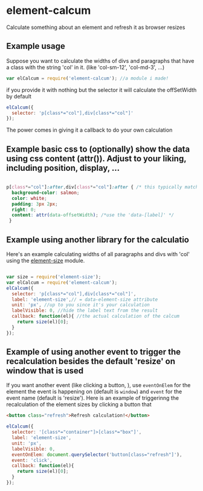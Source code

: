 # element-calcum
Calculate something about an element and refresh it as browser resizes


## Example usage

Suppose you want to calculate the widths of divs and paragraphs that have a class with the string 'col' in it. (like 'col-sm-12', 'col-md-3', ...)

```js
var elCalcum = require('element-calcum'); //a module i made!
```

if you provide it with nothing but the selector it will calculate the offSetWidth by default

```js
elCalcum({
  selector: 'p[class*="col"],div[class*="col"]'
});
```


The power comes in giving it a callback to do your own calculation

## Example basic css to (optionally) show the data using css content (attr()). Adjust to your liking, including position, display, ...

```css

p[class*="col"]:after,div[class*="col"]:after { /* this typically matches the 'selector' value you passed into the js */
  background-color: salmon;
  color: white;
  padding: 3px 2px;
  right: 0;
  content: attr(data-offsetWidth); /*use the 'data-[label]' */
 }

```


## Example using another library for the calculatio

Here's an example calculating widths of all paragraphs and divs with 'col' using the [element-size](https://github.com/hughsk/element-size) module.

```js

var size = require('element-size');
var elCalcum = require('element-calcum');
elCalcum({
  selector: 'p[class*="col"],div[class*="col"]',
  label: 'element-size',// = data-element-size attribute
  unit: 'px', //up to you since it's your calculation
  labelVisible: 0, //hide the label text from the result
  callback: function(el){ //the actual calculation of the calcum
    return size(el)[0];
  }
});

```


## Example of using another event to trigger the recalculation besides the default 'resize' on window that is used

If you want another event (like clicking a button,  ),  use ```eventOnElem``` for the element the event is happening on (default is ```window```) and ```event``` for the event name (default is 'resize'). Here is an example of triggerinng the recalculation of the element sizes by clicking a button that

```html
<button class="refresh">Refresh calculation!</button>
```

```js
elCalcum({
  selector: '[class*="container"]>[class*="box"]',
  label: 'element-size',
  unit: 'px',
  labelVisible: 0,
  eventOnElem: document.querySelector('button[class="refresh"]'),
  event: 'click',
  callback: function(el){
    return size(el)[0];
  }
});

```
